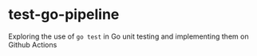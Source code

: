 # test-go-pipeline
Exploring the use of `go test` in Go unit testing and implementing them on Github Actions
